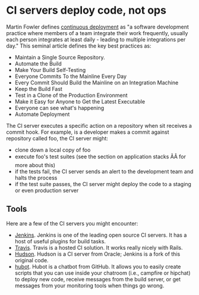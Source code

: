 # CI servers deploy code, not ops

<i class="fa fa-camera-retro fa-5x"></i>

Martin Fowler defines [continuous deployment](http://www.martinfowler.com/articles/continuousIntegration.html) as "a software development practice where members of a team integrate their work frequently, usually each person integrates at least daily - leading to multiple integrations per day." This seminal article defines the key best practices as:

- Maintain a Single Source Repository.
- Automate the Build
- Make Your Build Self-Testing
- Everyone Commits To the Mainline Every Day
- Every Commit Should Build the Mainline on an Integration Machine
- Keep the Build Fast
- Test in a Clone of the Production Environment
- Make it Easy for Anyone to Get the Latest Executable
- Everyone can see what's happening
- Automate Deployment

The CI server executes a specific action on a repository when sit receives a commit hook. For example, is a developer makes a commit against repository called foo, the CI server might:

- clone down a local copy of foo
- execute foo's test suites (see the section on application stacks ÃÂ for more about this)
- if the tests fail, the CI server sends an alert to the development team and halts the process
- if the test suite passes, the CI server might deploy the code to a staging or even production server

## Tools

Here are a few of the CI servers you might encounter:

* [Jenkins](http://jenkins-ci.org/).  Jenkins is one of the leading open source CI servers. It has a host of useful plugins for build tasks.
* [Travis](https://travis-ci.org/). Travis is a hosted CI solution. It works really nicely with Rails.
* [Hudson](http://hudson-ci.org/). Hudson is a CI server from Oracle; Jenkins is a fork of this original code.
* [hubot](http://hubot.github.com/).  Hubot is a chatbot from GitHub. It allows you to easily create scripts that you can use inside your chatroom (i.e., campfire or hipchat) to deploy new code, receive messages from the build server, or get messages from your monitoring tools when things go wrong.

